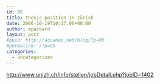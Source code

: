 ```yaml
---
id: 95
title: thesis position in zürich
date: 2006-10-19T10:17:00+00:00
author: mpackard
layout: post
#guid: http://aquamap.net/blog/?p=95
#permalink: /?p=95
categories:
  - Uncategorized
---
```

http://www.unizh.ch/info/stellen/jobDetail.php?jobID=1402

